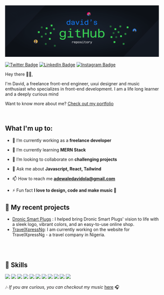 [![David's GitHub Banner](./assets/header.png)](https://github.com/DavidAdewale?tab=repositories)

<!-- [![Visits Badge](https://badges.pufler.dev/visits/DavidAdewale/DavidAdewale)](https://davidwebworks.com) -->

[![Twitter Badge](https://img.shields.io/badge/Twitter-Profile-informational?style=flat&logo=twitter&logoColor=white&color=1CA2F1)](https://twitter.com/realmace_)
[![LinkedIn Badge](https://img.shields.io/badge/LinkedIn-Profile-informational?style=flat&logo=linkedin&logoColor=white&color=0D76A8)](https://www.linkedin.com/in/david-adewale-a64082209/)
[![Instagram Badge](https://img.shields.io/badge/Instagram-Profile-informational?style=flat&logo=instagram&logoColor=white&color=E4405F)](https://www.instagram.com/real.mace/)

<p align="left"> 
Hey there 🙋‍♂️,

I'm David, a freelance front-end engineer, uxui designer and music enthusiast who specializes in front-end development. I am a life long learner and a deeply curious mind

Want to know more about me? [Check out my portfolio](https://www.davidwebworks.com)

</p>
<br>

## What I'm up to:

- 🔭 I’m currently working as a **freelance developer**

- 🌱 I’m currently learning **MERN Stack**

- 👯 I’m looking to collaborate on **challenging projects**

- 💬 Ask me about **Javascript, React, Tailwind**

- 📫 How to reach me **adewaledavidola@gmail.com**

- ⚡ Fun fact **I love to design, code and make music 🎵**

## 📌 My recent projects

- [Dronic Smart Plugs](https://www.getdronic.com) : I helped bring Dronic Smart Plugs' vision to life with a sleek logo, vibrant colors, and an easy-to-use online shop.
  <br/>
- [TravelXpressNg](https://travelxpressng.netlify.app/): I am currently working on the website for TravelXpressNg - a travel company in Nigeria.

<br/>
<br/>

## 💼 Skills

![](https://img.shields.io/badge/Code-React-informational?style=flat&logo=react&logoColor=white&color=4AB197)
![](https://img.shields.io/badge/Code-JavaScript-informational?style=flat&logo=JavaScript&logoColor=white&color=4AB197)
![](https://img.shields.io/badge/Style-CSS-informational?style=flat&logo=css3&logoColor=white&color=4AB197)
![](https://img.shields.io/badge/Style-Tailwind-informational?style=flat&logo=Tailwind-CSS&logoColor=white&color=4AB197)
![](https://img.shields.io/badge/Tools-Bootstrap-informational?style=flat&logo=Bootstrap&logoColor=white&color=563D7C)
![](https://img.shields.io/badge/Style-Sass-informational?style=flat&logo=Sass&logoColor=white&color=4AB197)
![](https://img.shields.io/badge/Tools-Figma-informational?style=flat&logo=Figma&logoColor=white&color=4AB197)
![](https://img.shields.io/badge/Tools-Photoshop-informational?style=flat&logo=Adobe-Photoshop&logoColor=white&color=4AB197)
![](https://img.shields.io/badge/Tools-Illustrator-informational?style=flat&logo=Adobe-Illustrator&logoColor=white&color=4AB197)
![](https://img.shields.io/badge/Tools-GitHub-informational?style=flat&logo=GitHub&logoColor=white&color=4AB197)
![](https://img.shields.io/badge/Tools-Netlify-informational?style=flat&logo=netlify&logoColor=white&color=4AB197)

🎶 <em>If you are curious, you can checkout my music </em>[here](https://audiomack.com/realmace) 🎧

